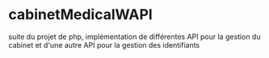 # cabinetMedicalWAPI
suite du projet de php, implémentation de différentes API pour la gestion du cabinet et d'une autre API pour la gestion des identifiants
